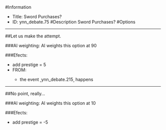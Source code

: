 #Information
 - Title: Sword Purchases?
 - ID: ynn_debate.75
#Description
Sword Purchases?
#Options

___
##Let us make the attempt.

###AI weighting:
AI weights this option at 90


###Efects:<ul><li>add prestige = 5</li><li>FROM:</li><ul><li>the event ˻ynn_debate.215˼ happens</li></ul></ul>

___
##No point, really…

###AI weighting:
AI weights this option at 10


###Efects:<ul><li>add prestige = -5</li></ul>
